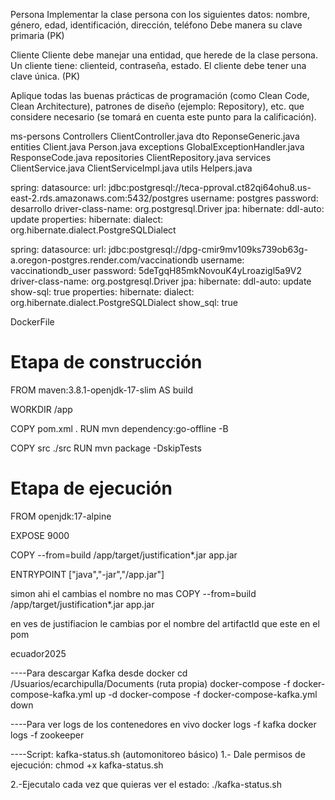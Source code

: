 Persona
    Implementar la clase persona con los siguientes datos: nombre, género, edad,  identificación, dirección, teléfono
    Debe manera su clave primaria (PK)  

Cliente
    Cliente debe manejar una entidad, que herede de la clase persona. 
    Un cliente tiene: clienteid, contraseña, estado. 
    El cliente debe tener una clave única. (PK) 




Aplique todas las buenas prácticas de programación (como Clean Code, Clean Architecture), patrones de diseño (ejemplo: Repository), etc. que considere necesario (se tomará en cuenta este punto para la calificación).


ms-persons
Controllers
    ClientController.java
dto
    ReponseGeneric.java
entities
    Client.java
    Person.java
exceptions
    GlobalExceptionHandler.java
    ResponseCode.java
repositories
    ClientRepository.java
services
    ClientService.java
    ClientServiceImpl.java
utils
    Helpers.java


spring:
  datasource:
    url: jdbc:postgresql://teca-pproval.ct82qi64ohu8.us-east-2.rds.amazonaws.com:5432/postgres
    username: postgres
    password: desarrollo
    driver-class-name: org.postgresql.Driver
  jpa:
    hibernate:
      ddl-auto: update
    properties:
      hibernate:
        dialect: org.hibernate.dialect.PostgreSQLDialect

spring:
  datasource:
    url: jdbc:postgresql://dpg-cmir9mv109ks739ob63g-a.oregon-postgres.render.com/vaccinationdb
    username: vaccinationdb_user
    password: 5deTgqH85mkNovouK4yLroazigl5a9V2
    driver-class-name: org.postgresql.Driver
  jpa:
    hibernate:
      ddl-auto: update
    show-sql: true
    properties:
      hibernate:
        dialect: org.hibernate.dialect.PostgreSQLDialect
        show_sql: true

DockerFile
# Etapa de construcción
FROM maven:3.8.1-openjdk-17-slim AS build

WORKDIR /app

COPY pom.xml .
RUN mvn dependency:go-offline -B

COPY src ./src
RUN mvn package -DskipTests

# Etapa de ejecución
FROM openjdk:17-alpine

EXPOSE 9000

COPY --from=build /app/target/justification*.jar app.jar

ENTRYPOINT ["java","-jar","/app.jar"]

simon ahi el cambias el nombre no mas 
COPY --from=build /app/target/justification*.jar app.jar

en ves de justifiacion le cambias por el nombre del artifactId que este en el pom

ecuador2025


----Para descargar Kafka desde docker
cd /Usuarios/ecarchipulla/Documents (ruta propia)
  docker-compose -f docker-compose-kafka.yml up -d
  docker-compose -f docker-compose-kafka.yml down

----Para ver logs de los contenedores en vivo
  docker logs -f kafka
  docker logs -f zookeeper

----Script: kafka-status.sh (automonitoreo básico)
  1.- Dale permisos de ejecución:
    chmod +x kafka-status.sh

  2.-Ejecutalo cada vez que quieras ver el estado:
    ./kafka-status.sh
